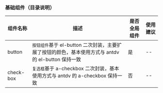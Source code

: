### 基础组件（目录说明）

| 组件名称 | 描述 | 是否全局组件 | 使用建议 |
| --- | --- | --- | --- |
| button | `按钮组件`基于 el-button 二次封装，主要扩展了按钮的颜色，基本使用方式与 antdv 的 el-button 保持一致 | 是 | -- |
| check-box | `复选框`基于 a-checkbox 二次封装，基本使用方式与 antdv 的 a-checkbox 保持一致 | 否 | -- |
